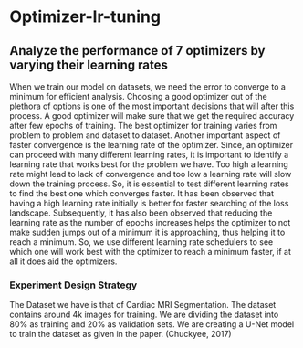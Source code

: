 # Optimizer-lr-tuning
## Analyze the performance of 7 optimizers by varying their learning rates 

When we train our model on datasets, we need the error to converge to a minimum for efficient analysis. Choosing a good optimizer out of the plethora of options is one of the most important decisions that will after this process. A good optimizer will make sure that we get the required accuracy after few epochs of training. The best optimizer for training varies from problem to problem and dataset to dataset. Another important aspect of faster convergence is the learning rate of the optimizer. Since, an optimizer can proceed with many different learning rates, it is important to identify a learning rate that works best for the problem we have. Too high a learning rate might lead to lack of convergence and too low a learning rate will slow down the training process. So, it is essential to test different learning rates to find the best one which converges faster. 
It has been observed that having a high learning rate initially is better for faster searching of the loss landscape. Subsequently, it has also been observed that reducing the learning rate as the number of epochs increases helps the optimizer to not make sudden jumps out of a minimum it is approaching, thus helping it to reach a minimum. So, we use different learning rate schedulers to see which one will work best with the optimizer to reach a minimum faster, if at all it does aid the optimizers.

### Experiment Design Strategy

The Dataset we have is that of Cardiac MRI Segmentation. The dataset contains around 4k images for training. We are dividing the dataset into 80% as training and 20% as validation sets. 
We are creating a U-Net model to train the dataset as given in the paper. (Chuckyee, 2017)




